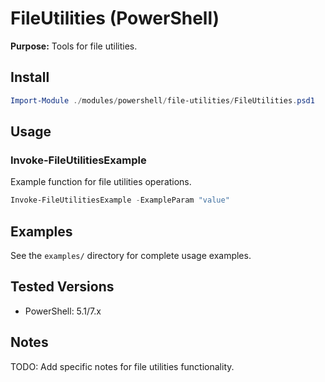 # FileUtilities (PowerShell)

**Purpose:** Tools for file utilities.

## Install
```powershell
Import-Module ./modules/powershell/file-utilities/FileUtilities.psd1
```

## Usage

### Invoke-FileUtilitiesExample
Example function for file utilities operations.

```powershell
Invoke-FileUtilitiesExample -ExampleParam "value"
```

## Examples
See the `examples/` directory for complete usage examples.

## Tested Versions
- PowerShell: 5.1/7.x

## Notes
TODO: Add specific notes for file utilities functionality.